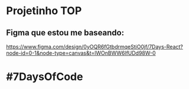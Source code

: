 # Projetinho TOP
## Figma que estou me baseando:
https://www.figma.com/design/0yOQR6fGtbdrmqeStiO0jf/7Days-React?node-id=0-1&node-type=canvas&t=lWOnBWW6lfUDd98W-0

# #7DaysOfCode
